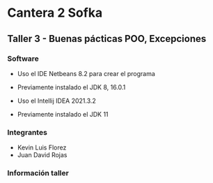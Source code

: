 # Cantera 2 Sofka 

## Taller 3 - Buenas pácticas POO, Excepciones

### Software

- Uso el IDE Netbeans 8.2 para crear el programa
- Previamente instalado el JDK 8, 16.0.1 

- Uso el Intellij IDEA 2021.3.2
- Previamente instalado el JDK 11

### Integrantes
- Kevin Luis Florez
- Juan David Rojas

### Información taller
